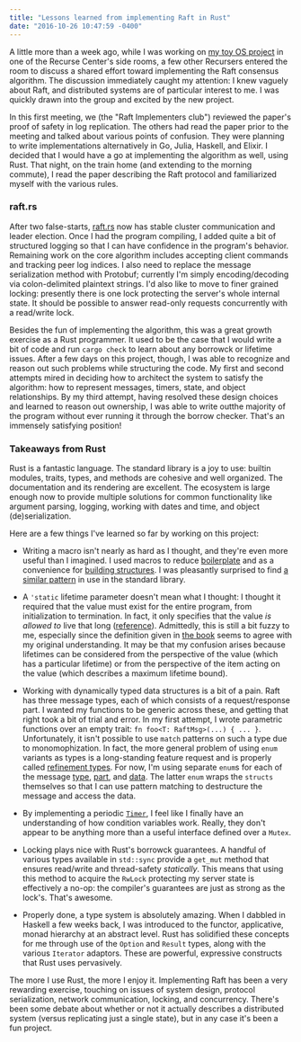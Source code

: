 ```yaml
---
title: "Lessons learned from implementing Raft in Rust"
date: "2016-10-26 10:47:59 -0400"
---
```


A little more than a week ago, while I was working on [my toy OS project][mezzo]
in one of the Recurse Center's side rooms, a few other Recursers entered the
room to discuss a shared effort toward implementing the Raft consensus
algorithm. The discussion immediately caught my attention: I knew vaguely about
Raft, and distributed systems are of particular interest to me. I was quickly
drawn into the group and excited by the new project.

In this first meeting, we (the "Raft Implementers club") reviewed the paper's
proof of safety in log replication. The others had read the paper prior to the
meeting and talked about various points of confusion. They were planning to
write implementations alternatively in Go, Julia, Haskell, and Elixir. I decided
that I would have a go at implementing the algorithm as well, using Rust. That
night, on the train home (and extending to the morning commute), I read the
paper describing the Raft protocol and familiarized myself with the various
rules.

### raft.rs

After two false-starts, [raft.rs][] now has stable cluster communication and
leader election. Once I had the program compiling, I added quite a bit of
structured logging so that I can have confidence in the program's behavior.
Remaining work on the core algorithm includes accepting client commands and
tracking peer log indices. I also need to replace the message serialization
method with Protobuf; currently I'm simply encoding/decoding via colon-delimited
plaintext strings. I'd also like to move to finer grained locking: presently
there is one lock protecting the server's whole internal state. It should be
possible to answer read-only requests concurrently with a read/write lock.

Besides the fun of implementing the algorithm, this was a great growth exercise
as a Rust programmer. It used to be the case that I would write a bit of code
and run `cargo check` to learn about any borrowck or lifetime issues. After a
few days on this project, though, I was able to recognize and reason out such
problems while structuring the code. My first and second attempts mired in
deciding how to architect the system to satisfy the algorithm: how to represent
messages, timers, state, and object relationships. By my third attempt, having
resolved these design choices and learned to reason out ownership, I was able to
write outthe majority of the program without ever running it through the borrow
checker. That's an immensely satisfying position!

### Takeaways from Rust

Rust is a fantastic language. The standard library is a joy to use: builtin
modules, traits, types, and methods are cohesive and well organized. The
documentation and its rendering are excellent. The ecosystem is large enough now
to provide multiple solutions for common functionality like argument parsing,
logging, working with dates and time, and object (de)serialization.

Here are a few things I've learned so far by working on this project:

* Writing a macro isn't nearly as hard as I thought, and they're even more
  useful than I imagined. I used macros to reduce [boilerplate][] and as a
  convenience for [building structures][heartbeat]. I was pleasantly surprised
  to find [a similar pattern][implfrom] in use in the standard library.

* A `'static` lifetime parameter doesn't mean what I thought: I thought it
  required that the value must exist for the entire program, from initialization
  to termination. In fact, it only specifies that the value *is allowed to* live
  that long ([reference][]). Admittedly, this is still a bit fuzzy to me,
  especially since the definition given in [the book][conststatic] seems to
  agree with my original understanding. It may be that my confusion arises
  because lifetimes can be considered from the perspective of the value (which
  has a particular lifetime) or from the perspective of the item acting on the
  value (which describes a maximum lifetime bound).

* Working with dynamically typed data structures is a bit of a pain. Raft has
  three message types, each of which consists of a request/response part. I
  wanted my functions to be generic across these, and getting that right took a
  bit of trial and error. In my first attempt, I wrote parametric functions over
  an empty trait: `fn foo<T: RaftMsg>(...) { ... }`. Unfortunately, it isn't
  possible to use `match` patterns on such a type due to monomophization. In
  fact, the more general problem of using `enum` variants as types is a
  long-standing feature request and is properly called [refinement
  types][refinementtype]. For now, I'm using separate `enum`s for each of the
  message [type][xtype], [part][xpart], and [data][msgdata]. The latter `enum`
  wraps the `structs` themselves so that I can use pattern matching to
  destructure the message and access the data.

* By implementing a periodic [`Timer`][timer], I feel like I finally have an
  understanding of how condition variables work. Really, they don't appear to be
  anything more than a useful interface defined over a `Mutex`.

* Locking plays nice with Rust's borrowck guarantees. A handful of various types
  available in `std::sync` provide a `get_mut` method that ensures read/write
  and thread-safety *statically*. This means that using this method to acquire
  the `RwLock` protecting my server state is effectively a no-op: the
  compiler's guarantees are just as strong as the lock's. That's awesome.

* Properly done, a type system is absolutely amazing. When I dabbled in Haskell
  a few weeks back, I was introduced to the functor, applicative, monad
  hierarchy at an abstract level. Rust has solidified these concepts for me
  through use of the `Option` and `Result` types, along with the various
  `Iterator` adaptors. These are powerful, expressive constructs that Rust uses
  pervasively.

The more I use Rust, the more I enjoy it. Implementing Raft has been a very
rewarding exercise, touching on issues of system design, protocol serialization,
network communication, locking, and concurrency. There's been some debate about
whether or not it actually describes a distributed system (versus replicating
just a single state), but in any case it's been a fun project.

[mezzo]: https://github.com/caipre/mezzo.git
[raft.rs]: https://github.com/caipre/raft.rs
[boilerplate]: https://github.com/caipre/raft.rs/blob/e7f9bd13210db33fcb50518155eae890da2cdb06/src/lib.rs#L930,L943
[heartbeat]: https://github.com/caipre/raft.rs/blob/e7f9bd13210db33fcb50518155eae890da2cdb06/src/lib.rs#L624
[implfrom]: https://github.com/rust-lang/rust/blob/a6b3b01b5f7f5a9d7d340dacf7dbf72be29e2c07/src/libcore/num/mod.rs#L2782
[reference]: https://botbot.me/mozilla/rust/2016-10-25/?msg=75472223&page=26
[conststatic]: https://doc.rust-lang.org/book/const-and-static.html
[refinementtype]: https://www.reddit.com/r/rust/comments/2rdoxx/enum_variants_as_types/
[xtype]: https://github.com/caipre/raft.rs/blob/e7f9bd13210db33fcb50518155eae890da2cdb06/src/lib.rs#L741,L745
[xpart]: https://github.com/caipre/raft.rs/blob/e7f9bd13210db33fcb50518155eae890da2cdb06/src/lib.rs#L748,L751
[msgdata]: https://github.com/caipre/raft.rs/blob/e7f9bd13210db33fcb50518155eae890da2cdb06/src/lib.rs#L753,L758
[timer]: https://github.com/caipre/raft.rs/blob/e7f9bd13210db33fcb50518155eae890da2cdb06/src/timer.rs

